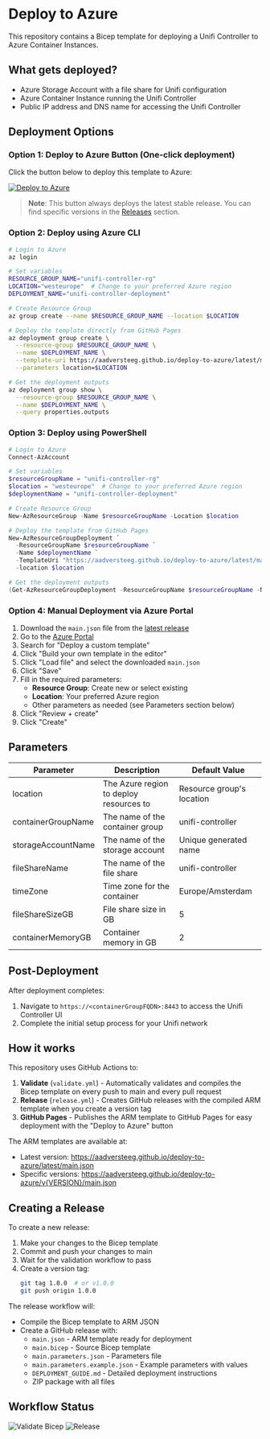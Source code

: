 # Deploy to Azure

This repository contains a Bicep template for deploying a Unifi Controller to Azure Container Instances.

## What gets deployed?

- Azure Storage Account with a file share for Unifi configuration
- Azure Container Instance running the Unifi Controller
- Public IP address and DNS name for accessing the Unifi Controller

## Deployment Options

### Option 1: Deploy to Azure Button (One-click deployment)

Click the button below to deploy this template to Azure:

[![Deploy to Azure](https://aka.ms/deploytoazurebutton)](https://portal.azure.com/#create/Microsoft.Template/uri/https%3A%2F%2Faadversteeg.github.io%2Fdeploy-to-azure%2Flatest%2Fmain.json)

> **Note**: This button always deploys the latest stable release. You can find specific versions in the [Releases](https://github.com/aadversteeg/deploy-to-azure/releases) section.

### Option 2: Deploy using Azure CLI

```bash
# Login to Azure
az login

# Set variables
RESOURCE_GROUP_NAME="unifi-controller-rg"
LOCATION="westeurope"  # Change to your preferred Azure region
DEPLOYMENT_NAME="unifi-controller-deployment"

# Create Resource Group
az group create --name $RESOURCE_GROUP_NAME --location $LOCATION

# Deploy the template directly from GitHub Pages
az deployment group create \
  --resource-group $RESOURCE_GROUP_NAME \
  --name $DEPLOYMENT_NAME \
  --template-uri https://aadversteeg.github.io/deploy-to-azure/latest/main.json \
  --parameters location=$LOCATION

# Get the deployment outputs
az deployment group show \
  --resource-group $RESOURCE_GROUP_NAME \
  --name $DEPLOYMENT_NAME \
  --query properties.outputs
```

### Option 3: Deploy using PowerShell

```powershell
# Login to Azure
Connect-AzAccount

# Set variables
$resourceGroupName = "unifi-controller-rg"
$location = "westeurope"  # Change to your preferred Azure region
$deploymentName = "unifi-controller-deployment"

# Create Resource Group
New-AzResourceGroup -Name $resourceGroupName -Location $location

# Deploy the template from GitHub Pages
New-AzResourceGroupDeployment `
  -ResourceGroupName $resourceGroupName `
  -Name $deploymentName `
  -TemplateUri "https://aadversteeg.github.io/deploy-to-azure/latest/main.json" `
  -location $location

# Get the deployment outputs
(Get-AzResourceGroupDeployment -ResourceGroupName $resourceGroupName -Name $deploymentName).Outputs
```

### Option 4: Manual Deployment via Azure Portal

1. Download the `main.json` file from the [latest release](https://github.com/aadversteeg/deploy-to-azure/releases/latest)
2. Go to the [Azure Portal](https://portal.azure.com)
3. Search for "Deploy a custom template"
4. Click "Build your own template in the editor"
5. Click "Load file" and select the downloaded `main.json`
6. Click "Save"
7. Fill in the required parameters:
   - **Resource Group**: Create new or select existing
   - **Location**: Your preferred Azure region
   - Other parameters as needed (see Parameters section below)
8. Click "Review + create"
9. Click "Create"

## Parameters

| Parameter | Description | Default Value |
|-----------|-------------|--------------|
| location | The Azure region to deploy resources to | Resource group's location |
| containerGroupName | The name of the container group | unifi-controller |
| storageAccountName | The name of the storage account | Unique generated name |
| fileShareName | The name of the file share | unifi-controller |
| timeZone | Time zone for the container | Europe/Amsterdam |
| fileShareSizeGB | File share size in GB | 5 |
| containerMemoryGB | Container memory in GB | 2 |

## Post-Deployment

After deployment completes:

1. Navigate to `https://<containerGroupFQDN>:8443` to access the Unifi Controller UI
2. Complete the initial setup process for your Unifi network

## How it works

This repository uses GitHub Actions to:
1. **Validate** (`validate.yml`) - Automatically validates and compiles the Bicep template on every push to main and every pull request
2. **Release** (`release.yml`) - Creates GitHub releases with the compiled ARM template when you create a version tag
3. **GitHub Pages** - Publishes the ARM template to GitHub Pages for easy deployment with the "Deploy to Azure" button

The ARM templates are available at:
- Latest version: https://aadversteeg.github.io/deploy-to-azure/latest/main.json
- Specific versions: https://aadversteeg.github.io/deploy-to-azure/v{VERSION}/main.json

## Creating a Release

To create a new release:

1. Make your changes to the Bicep template
2. Commit and push your changes to main
3. Wait for the validation workflow to pass
4. Create a version tag:
   ```bash
   git tag 1.0.0  # or v1.0.0
   git push origin 1.0.0
   ```

The release workflow will:
- Compile the Bicep template to ARM JSON
- Create a GitHub release with:
  - `main.json` - ARM template ready for deployment
  - `main.bicep` - Source Bicep template
  - `main.parameters.json` - Parameters file
  - `main.parameters.example.json` - Example parameters with values
  - `DEPLOYMENT_GUIDE.md` - Detailed deployment instructions
  - ZIP package with all files

## Workflow Status

![Validate Bicep](https://github.com/aadversteeg/deploy-to-azure/actions/workflows/validate.yml/badge.svg)
![Release](https://github.com/aadversteeg/deploy-to-azure/actions/workflows/release.yml/badge.svg)
